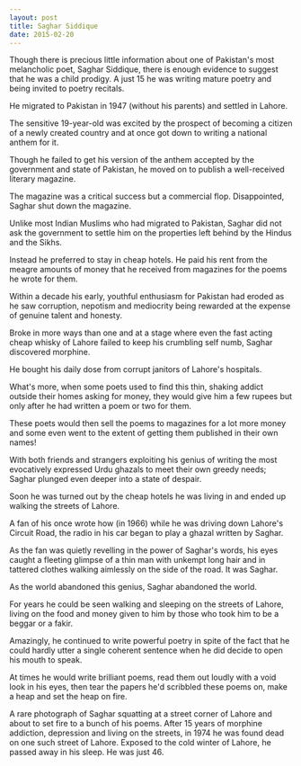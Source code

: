 ```yaml
---
layout: post
title: Saghar Siddique
date: 2015-02-20
---
```

Though there is precious little information about one of Pakistan's most melancholic poet, Saghar Siddique, there is enough evidence to suggest that he was a child prodigy. A just 15 he was writing mature poetry and being invited to poetry recitals.

He migrated to Pakistan in 1947 (without his parents) and settled in Lahore.

The sensitive 19-year-old was excited by the prospect of becoming a citizen of a newly created country and at once got down to writing a national anthem for it.

Though he failed to get his version of the anthem accepted by the government and state of Pakistan, he moved on to publish a well-received literary magazine.

The magazine was a critical success but a commercial flop. Disappointed, Saghar shut down the magazine.

Unlike most Indian Muslims who had migrated to Pakistan, Saghar did not ask the government to settle him on the properties left behind by the Hindus and the Sikhs.

Instead he preferred to stay in cheap hotels. He paid his rent from the meagre amounts of money that he received from magazines for the poems he wrote for them.

Within a decade his early, youthful enthusiasm for Pakistan had eroded as he saw corruption, nepotism and mediocrity being rewarded at the expense of genuine talent and honesty.

Broke in more ways than one and at a stage where even the fast acting cheap whisky of Lahore failed to keep his crumbling self numb, Saghar discovered morphine.

He bought his daily dose from corrupt janitors of Lahore's hospitals.

What's more, when some poets used to find this thin, shaking addict outside their homes asking for money, they would give him a few rupees but only after he had written a poem or two for them.

These poets would then sell the poems to magazines for a lot more money and some even went to the extent of getting them published in their own names!

With both friends and strangers exploiting his genius of writing the most evocatively expressed Urdu ghazals to meet their own greedy needs; Saghar plunged even deeper into a state of despair.

Soon he was turned out by the cheap hotels he was living in and ended up walking the streets of Lahore.

A fan of his once wrote how (in 1966) while he was driving down Lahore's Circuit Road, the radio in his car began to play a ghazal written by Saghar.

As the fan was quietly revelling in the power of Saghar's words, his eyes caught a fleeting glimpse of a thin man with unkempt long hair and in tattered clothes walking aimlessly on the side of the road. It was Saghar.

As the world abandoned this genius, Saghar abandoned the world.

For years he could be seen walking and sleeping on the streets of Lahore, living on the food and money given to him by those who took him to be a beggar or a fakir.

Amazingly, he continued to write powerful poetry in spite of the fact that he could hardly utter a single coherent sentence when he did decide to open his mouth to speak.

At times he would write brilliant poems, read them out loudly with a void look in his eyes, then tear the papers he'd scribbled these poems on, make a heap and set the heap on fire.

A rare photograph of Saghar squatting at a street corner of Lahore and about to set fire to a bunch of his poems. After 15 years of morphine addiction, depression and living on the streets, in 1974 he was found dead on one such street of Lahore. Exposed to the cold winter of Lahore, he passed away in his sleep. He was just 46.
